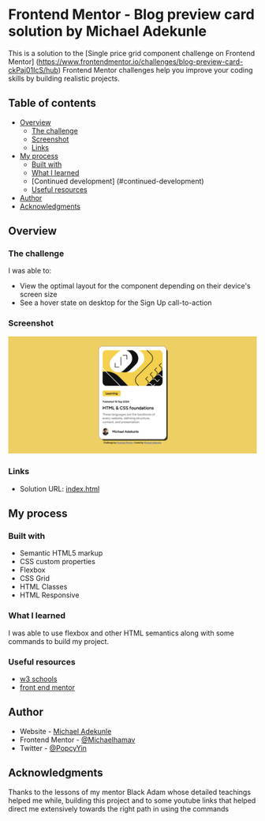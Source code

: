 # Frontend Mentor - Blog preview card solution by Michael Adekunle

This is a solution to the [Single price grid component challenge on Frontend Mentor] (https://www.frontendmentor.io/challenges/blog-preview-card-ckPaj01IcS/hub) Frontend Mentor challenges help you improve your coding skills by building realistic projects.

## Table of contents

- [Overview](#overview)
  - [The challenge](#the-challenge)
  - [Screenshot](#screenshot)
  - [Links](#links)
- [My process](#my-process)
  - [Built with](#built-with)
  - [What I learned](#what-i-learned)
  - [Continued development] (#continued-development)
  - [Useful resources](#useful-resources)
- [Author](#author)
- [Acknowledgments](#acknowledgments)

## Overview

### The challenge

I was able to:

- View the optimal layout for the component depending on their device's screen size
- See a hover state on desktop for the Sign Up call-to-action

### Screenshot

![](./assets/images/blog%20view%20screenshot.png)

### Links

- Solution URL: [index.html](http://127.0.0.1:5500/index.html)

## My process

### Built with

- Semantic HTML5 markup
- CSS custom properties
- Flexbox
- CSS Grid
- HTML Classes
- HTML Responsive

### What I learned

I was able to use flexbox and other HTML semantics along with some commands to build my project.

### Useful resources

- [w3 schools](https://www.w3schools.com/)
- [front end mentor](https://www.frontendmentor.io/)

## Author

- Website - [Michael Adekunle](https://www.your-site.com)
- Frontend Mentor - [@Michaelhamav](https://www.frontendmentor.io/profile/michaelhamav)
- Twitter - [@PopcyYin](https://x.com/popcyyin?s=21)

## Acknowledgments

Thanks to the lessons of my mentor Black Adam whose detailed teachings helped me while, building this project and to some youtube links that helped direct me extensively towards the right path in using the commands
